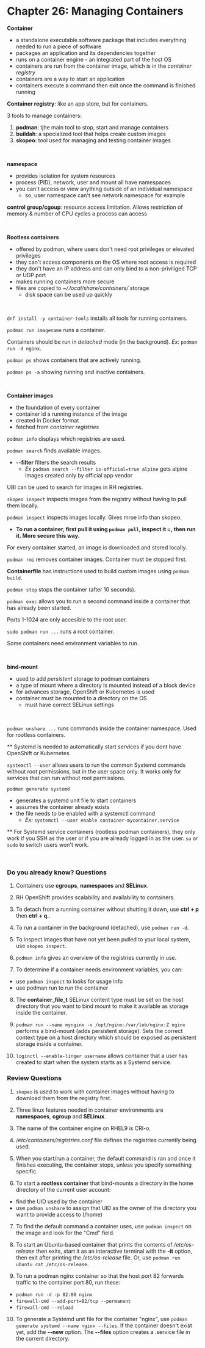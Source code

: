 # Chapter 26: Managing Containers

**Container**
- a standalone executable software package that includes everything needed to run a piece of software
- packages an application and its dependencies together
- runs on a container engine - an integrated part of the host OS
- containers are run from the container image, which is in the *container registry*
- containers are a way to start an application
- containers execute a command then exit once the command is finished running

**Container registry**: like an app store, but for containers.

3 tools to manage containers:
1. **podman**: tjhe main tool to stop, start and manage containers
2. **buildah**: a specialized tool that helps create custom images
3. **skopeo**: tool used for managing and testing container images

<br>

**namespace**
- provides isolation for system resources
- process (PID), network, user and mount all have namespaces
- you can't access or view anything outside of an individual namespace
  - so, user namespace can't see network namespace for example

**control group/cgoup**: resource access limitation. Allows restriction of memory & number of CPU cycles a process can access

<br>

**Rootless containers**
- offered by podman, where users don't need root privileges or elevated privileges
- they can't access components on the OS where root access is required
- they don't have an IP address and can only bind to a non-priviliged TCP or UDP port
- makes running containers more secure
- files are copied to *~/.local/share/containers/* storage
  - disk space can be used up quickly

<br>

`dnf install -y container-tools` installs all tools for running containers.

`podman run imagename` runs a container.

Containers should be run in *detached* mode (in the background). *Ex:* `podman run -d nginx`.

`podman ps` shows containers that are actively running.

`podman ps -a` showing running and inactive containers.

<br>

**Container images**
- the foundation of every container
- container id a running instance of the image
- created in Docker format
- fetched from *container registries*

`podman info` displays which registries are used.

`podman search` finds available images.
- **--filter** filters the search results
  - *Ex* `podman search --filter is-official=true alpine` gets alpine images created only by official app vendor

UBI can be used to search for images in RH registries.

`skopeo inspect` inspects images from the registry without having to pull them locally.

`podman inspect` inspects images locally. Gives mroe info than skopeo.

* **To run a container, first pull it using `podman pull`, inspect it =, then run it. More secure this way.**

For every container started, an image is downloaded and stored locally. 

`podman rmi` removes container images. Container must be stopped first. 

**Containerfile** has instructions used to build custom images using `podman build`.

`podman stop` stops the container (after 10 seconds).

`podman exec` allows you to run a second command inside a container that has already been started.

Ports 1-1024 are only accesible to the root user. 

`sudo podman run ...` runs a root container.

Some containers need environment variables to run.

<br>

**bind-mount**
- used to add *persistent* storage to podman containers
- a type of mount where a directory is mounted instead of a block device
- for advances storage, OpenShift or Kubernetes is used
- container must be mounted to a directory on the OS
  - must have correct SELinux settings

<br>

`podman unshare ...` runs commands inside the container namespace. Used for rootless containers.

** Systemd is needed to automatically start services if you dont have OpenShift or Kubernetes.

`systemctl --user` allows users to run the common Systemd commands without root permissions, but in the user space only. It works only for services that can run without root permissions.

`podman generate systemd`
- generates a systemd unit file to start containers
- assumes the container already exists
- the file needs to be enabled with a systemctl command
  - *Ex:* `systemctl --user enable container-mycontainer.service`

** For Systemd service containers (rootless podman containers), they only work if you SSH as the user or if you are already logged in as the user. `su` or `sudo` to switch users won't work.

<br>

### Do you already know? Questions

1. Containers use **cgroups**, **namespaces** and **SELinux**. 

2. RH OpenShift provides scalability and availability to containers.

3. To detach from a running container without shutting it down, use **ctrl + p** then **ctrl + q.**.

4. To run a container in the background (detached), use `podman run -d`.

5. To inspect images that have not yet been pulled to your local system, use `skopeo inspect`.

6. `podman info` gives an overview of the registries currently in use.

7. To determine if a container needs environment variables, you can:
- use `podman inspect` to looks for usage info
- use podman run to run the container 

8. The **container_file_t** SELinux content type must be set on the host directory that you want to bind mount to make it available as storage inside the container.

9. `podman run --name mynginx -v /opt/nginx:/var/lob/nginx:Z nginx` performs a bind-mount (adds persistent storage). Sets the correct context type on a host directory which should be exposed as persistent storage inside a container.

10. `loginctl --enable-linger username` allows container that a user has created to start when the system starts as a Systemd service.


### Review Questions

1. `skopeo` is used to work with container images without having to download them from the registry first.

2. Three linux features needed in container environments are **namespaces**, **cgroup** and **SELinux**.

3. The name of the container engine on RHEL9 is CRI-o.

4. */etc/containers/registries.conf* file defines the registries currently being used. 

5. When you start/run a container, the default command is ran and once it finishes executing, the container stops, unless you specify something specific.

6. To start a **rootless container** that bind-mounts a directory in the home directory of the current user account:
- find the UID used by the container
- use `podman unshare` to assign that UID as the owner of the directory you want to provide access to (/home)

7. To find the default command a container uses, use `podman inspect` on the image and look for the "Cmd" field.

8. To start an Ubuntu-based container that prints the contents of */etc/os-release* then exits, start it as an interactive terminal with the **-it** option, then exit after printing the */etc/os-release* file. Or, use `podman run ubuntu cat /etc/os-release`.

9. To run a podman nginx container so that the host port 82 forwards traffic to the container port 80, run these:
- `podman run -d -p 82:80 nginx`
- `firewall-cmd --add-port=82/tcp --permanent`
- `firewall-cmd --reload`

10. To generate a Systemd unit file for the container "nginx", use `podman generate systemd --name nginx --files`. If the container doesn't exist yet, add the **--new** option. The **--files** option creates a .service file in the current directory.
